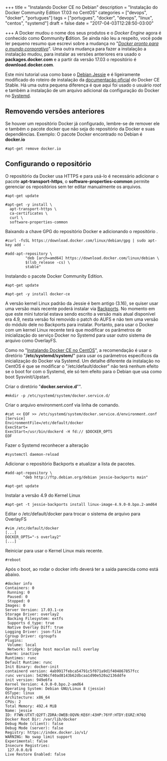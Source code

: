 +++
title = "Instalando Docker CE no Debian"
description = "Instalação do Docker Community Edition 17.03 no CentOS"
categories = ["devops", "docker", "portugues"]
tags = ["portugues", "docker", "devops", "linux", "centos", "systemd"]
draft = false
date = "2017-04-03T12:28:50-03:00"

+++
A Docker mudou o nome dos seus produtos e o *Docker Engine* agora é conhecido como **C**ommunity **E**dition. Se ainda não leu a respeito, você pode ler pequeno resumo que escrevi sobre a mudança no "*[Docker pronto para o mundo corporativo](https://www.fernandoike.com.br/2017/03/30/docker-pronto-para-o-mundo-corporativo/)*". Uma outra mudança para fazer a instalação a instalação mudou, para instalar as versões anteriores era usado o **packages.docker.com** e a partir da versão 17.03 o repositório é **download.docker.com**.

Este mini tutorial usa como base o [Debian Jessie](https://www.debian.org/releases/jessie/) e é ligeiramente modificado do roteiro de instalação da [documentação oficial](https://docs.docker.com/engine/installation/linux/centos/) do Docker CE Stable. Há uma outra pequena diferença é que aqui foi usado o usuário *root* e também a instalação de um arquivo adicional da configuração do Docker no [Systemd](https://www.freedesktop.org/wiki/Software/systemd/).


## Removendo versões anteriores

Se houver um repositório Docker já configurado, lembre-se de remover ele e também o pacote docker que não seja do repositório da Docker e suas dependências. Exemplo: O pacote Docker encontrado no Debian é **docker.io**
```
#apt-get remove docker.io
```

## Configurando o repositório

O repositório da Docker usa HTTPS e para usá-lo é necessário adicionar o pacote **apt-transport-https**, o **software-properties-common** permite gerenciar os repositórios sem ter editar manualmente os arquivos.
```
#apt-get update

#apt-get -y install \
  apt-transport-https \
  ca-certificates \
  curl \
  software-properties-common
```

Baixando a chave GPG do repositório Docker e adicionando o repositório .
```
#curl -fsSL https://download.docker.com/linux/debian/gpg | sudo apt-key add -

#add-apt-repository \
         "deb [arch=amd64] https://download.docker.com/linux/debian \
         $(lsb_release -cs) \
         stable"
```

Instalando o pacote Docker Community Edition.
```
#apt-get update

#apt-get -y install docker-ce
```

A versão kernel Linux padrão da Jessie é bem antigo (3.16), se quiser usar uma versão mais recente poderá instalar via [Backports](https://backports.debian.org/). No momento em que este mini tutorial estava sendo escrito a versão mais atual disponível era 4.9, nesta versão foi removido o patch do AUFS e não tem uma versão do módulo dele no Backports para instalar. Portanto, para usar o Docker com um kernel Linux recente terá que modificar os parâmetros de inicialização do serviço Docker no Systemd para usar outro sistema de arquivo como OverlayFS.

Como no "[Instalando Docker CE no CentOS](https://www.fernandoike.com.br/2017/04/02/instalando-docker-ce-no-centos/)", a recomendação é usar o diretório "**/etc/systemd/system/**" para usar os parâmetros específicos da inicialização do Docker via Systemd. Um detalhe diferente da instalação no CentOS é que se modificar o "/etc/default/docker" não terá nenhum efeito se o boot for com o Systemd, ele só tem efeito para o Debian que usa como boot Sysvinit/Upstart.

Criar o diretório "**docker.service.d**"".
```
#mkdir -p /etc/systemd/system/docker.service.d/
```

Criar o arquivo environment.conf via linha de comando.
```
#cat << EOF >> /etc/systemd/system/docker.service.d/environment.conf
[Service]
EnvironmentFile=/etc/default/docker
ExecStart=
ExecStart=/usr/bin/dockerd -H fd:// $DOCKER_OPTS
EOF
```

Fazer o Systemd reconhecer a alteração
```
#systemctl daemon-reload
```

Adicionar o repositório Backports e atualizar a lista de pacotes.
```
#add-apt-repository \
        "deb http://ftp.debian.org/debian jessie-backports main"

#apt-get update
```

Instalar a versão 4.9 do Kernel Linux
```
#apt-get -t jessie-backports install linux-image-4.9.0-0.bpo.2-amd64
```

Editar o /etc/default/docker para trocar o sistema de arquivo para OverlayFS
```
#vim /etc/default/docker
[...]
DOCKER_OPTS="-s overlay2"
[...]
```

Reiniciar para usar o Kernel Linux mais recente.
```
#reboot
```

Após o boot, ao rodar o docker info deverá ter a saída parecida como está abaixo.
```
#docker info
Containers: 0
 Running: 0
 Paused: 0
 Stopped: 0
Images: 0
Server Version: 17.03.1-ce
Storage Driver: overlay2
 Backing Filesystem: extfs
 Supports d_type: true
 Native Overlay Diff: true
Logging Driver: json-file
Cgroup Driver: cgroupfs
Plugins:
 Volume: local
 Network: bridge host macvlan null overlay
Swarm: inactive
Runtimes: runc
Default Runtime: runc
Init Binary: docker-init
containerd version: 4ab9917febca54791c5f071a9d1f404867857fcc
runc version: 54296cf40ad8143b62dbcaa1d90e520a2136ddfe
init version: 949e6fa
Kernel Version: 4.9.0-0.bpo.2-amd64
Operating System: Debian GNU/Linux 8 (jessie)
OSType: linux
Architecture: x86_64
CPUs: 2
Total Memory: 492.4 MiB
Name: jessie
ID: F7WN:UTXT:Q2FT:ZDRA:OWEB:OQVN:KE6Y:43HP:76YF:HTDY:EGRZ:H76Q
Docker Root Dir: /var/lib/docker
Debug Mode (client): false
Debug Mode (server): false
Registry: https://index.docker.io/v1/
WARNING: No swap limit support
Experimental: false
Insecure Registries:
 127.0.0.0/8
Live Restore Enabled: false
```
